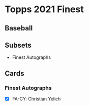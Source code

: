 # Topps 2021 Finest
## Baseball

## Subsets

- Finest Autographs

## Cards

### Finest Autographs
- [x] FA-CY: Christian Yelich<br>
